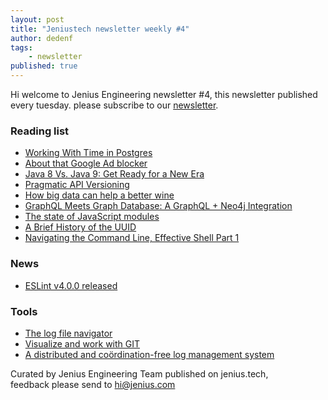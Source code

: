 ```yaml
---
layout: post
title: "Jeniustech newsletter weekly #4"
author: dedenf
tags:
    - newsletter
published: true
---
```


Hi welcome to Jenius Engineering newsletter #4, this newsletter published every tuesday. please subscribe to our [newsletter](http://jenius.tech/newsletter).

### Reading list
- [Working With Time in Postgres](http://www.craigkerstiens.com/2017/06/08/working-with-time-in-postgres/)
- [About that Google Ad blocker](https://theintercept.com/2017/06/05/be-careful-celebrating-googles-new-ad-blocker-heres-whats-really-going-on/)
- [Java 8 Vs. Java 9: Get Ready for a New Era](https://www.romexsoft.com/blog/java-8-vs-java-9/)
- [Pragmatic API Versioning](https://fly.io/articles/pragmatic-api-versioning/)
- [How big data can help a better wine](https://quid.com/feed/how-big-data-can-help-you-pick-better-wine)
- [GraphQL Meets Graph Database: A GraphQL + Neo4j Integration](https://neo4j.com/blog/graphql-neo4j-graph-database-integration/)
- [The state of JavaScript modules](https://medium.com/webpack/the-state-of-javascript-modules-4636d1774358)
- [A Brief History of the UUID](https://segment.com/blog/a-brief-history-of-the-uuid/)
- [Navigating the Command Line, Effective Shell Part 1](http://www.dwmkerr.com/effective-shell-part-1-navigating-the-command-line/)

### News 
- [ESLint v4.0.0 released](http://eslint.org/blog/2017/06/eslint-v4.0.0-released)

### Tools
- [The log file navigator](http://lnav.org/)
- [Visualize and work with GIT](http://gitup.co/)
- [A distributed and coördination-free log management system](https://github.com/oklog/oklog/)


Curated by Jenius Engineering Team published on jenius.tech,   
feedback please send to hi@jenius.com